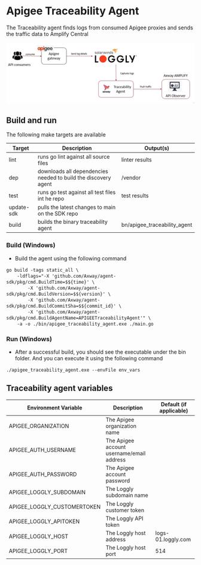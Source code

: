# Apigee Traceability Agent

The Traceability agent finds logs from consumed Apigee proxies and sends the traffic data to Amplify Central

![Traceability Agent Process](/resources/traceability_agent_apigee.JPG)

## Build and run

The following make targets are available

| Target     | Description                                                    | Output(s)                    |
|------------|----------------------------------------------------------------|------------------------------|
| lint       | runs go lint against all source files                          | linter results               |
| dep        | downloads all dependencies needed to build the discovery agent | /vendor                      |
| test       | runs go test against all test files int he repo                | test results                 |
| update-sdk | pulls the latest changes to main on the SDK repo               |                              |
| build      | builds the binary traceability agent                           | bn/apigee_traceability_agent |

### Build (Windows)

* Build the agent using the following command

```shell
go build -tags static_all \
    -ldflags="-X 'github.com/Axway/agent-sdk/pkg/cmd.BuildTime=$${time}' \
        -X 'github.com/Axway/agent-sdk/pkg/cmd.BuildVersion=$${version}' \
        -X 'github.com/Axway/agent-sdk/pkg/cmd.BuildCommitSha=$${commit_id}' \
        -X 'github.com/Axway/agent-sdk/pkg/cmd.BuildAgentName=APIGEETraceabilityAgent'" \
    -a -o ./bin/apigee_traceability_agent.exe ./main.go
```

### Run (Windows)

* After a successful build, you should see the executable under the bin folder.   And you can execute it using the following command

```shell
./apigee_traceability_agent.exe --envFile env_vars
```

## Traceability agent variables

| Environment Variable        | Description                               | Default (if applicable) |
|-----------------------------|-------------------------------------------|-------------------------|
| APIGEE_ORGANIZATION         | The Apigee organization name              |                         |
| APIGEE_AUTH_USERNAME        | The Apigee account username/email address |                         |
| APIGEE_AUTH_PASSWORD        | The Apigee account password               |                         |
| APIGEE_LOGGLY_SUBDOMAIN     | The Loggly subdomain name                 |                         |
| APIGEE_LOGGLY_CUSTOMERTOKEN | The Loggly customer token                 |                         |
| APIGEE_LOGGLY_APITOKEN      | The Loggly API token                      |                         |
| APIGEE_LOGGLY_HOST          | The Loggly host address                   | logs-01.loggly.com      |
| APIGEE_LOGGLY_PORT          | The Loggly host port                      | 514                     |
